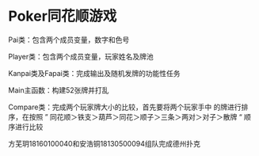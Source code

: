# Poker同花顺游戏

Pai类：包含两个成员变量，数字和色号

Player类：包含两个成员变量，玩家姓名及牌池

Kanpai类及Fapai类：完成输出及随机发牌的功能性任务

Main主函数：构建52张牌并打乱

Compare类：完成两个玩家牌大小的比较，首先要将两个玩家手中 的牌进行排序，在按照  ” 同花顺＞铁支＞葫芦＞同花＞顺子＞三条＞两对＞对子＞散牌 “ 顺序进行比较

方芜玥18160100040和安浩铜18130500094组队完成德州扑克
